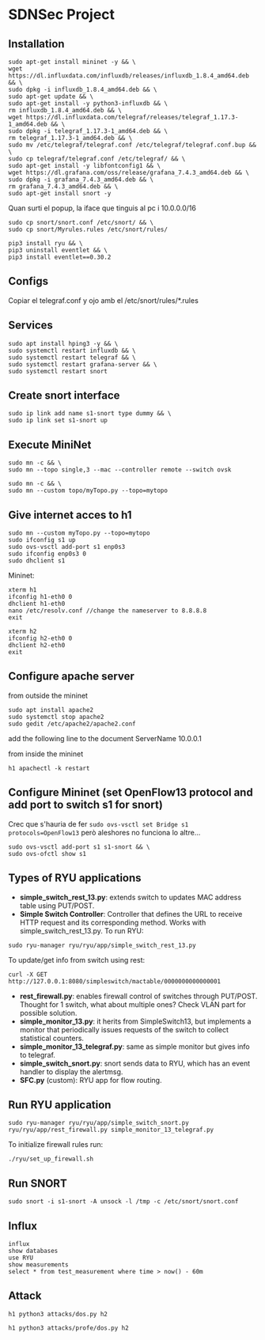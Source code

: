 # SDNSec Project

## Installation

```
sudo apt-get install mininet -y && \
wget https://dl.influxdata.com/influxdb/releases/influxdb_1.8.4_amd64.deb && \
sudo dpkg -i influxdb_1.8.4_amd64.deb && \
sudo apt-get update && \
sudo apt-get install -y python3-influxdb && \
rm influxdb_1.8.4_amd64.deb && \
wget https://dl.influxdata.com/telegraf/releases/telegraf_1.17.3-1_amd64.deb && \
sudo dpkg -i telegraf_1.17.3-1_amd64.deb && \
rm telegraf_1.17.3-1_amd64.deb && \
sudo mv /etc/telegraf/telegraf.conf /etc/telegraf/telegraf.conf.bup && \
sudo cp telegraf/telegraf.conf /etc/telegraf/ && \
sudo apt-get install -y libfontconfig1 && \
wget https://dl.grafana.com/oss/release/grafana_7.4.3_amd64.deb && \
sudo dpkg -i grafana_7.4.3_amd64.deb && \
rm grafana_7.4.3_amd64.deb && \
sudo apt-get install snort -y
```

Quan surti el popup, la iface que tinguis al pc i 10.0.0.0/16

```
sudo cp snort/snort.conf /etc/snort/ && \
sudo cp snort/Myrules.rules /etc/snort/rules/
```

```
pip3 install ryu && \
pip3 uninstall eventlet && \
pip3 install eventlet==0.30.2
```

## Configs

Copiar el telegraf.conf y ojo amb el /etc/snort/rules/*.rules

## Services

```
sudo apt install hping3 -y && \
sudo systemctl restart influxdb && \
sudo systemctl restart telegraf && \
sudo systemctl restart grafana-server && \
sudo systemctl restart snort
```

## Create snort interface

```
sudo ip link add name s1-snort type dummy && \
sudo ip link set s1-snort up
```

## Execute MiniNet

```
sudo mn -c && \
sudo mn --topo single,3 --mac --controller remote --switch ovsk
```

```
sudo mn -c && \
sudo mn --custom topo/myTopo.py --topo=mytopo
```

## Give internet acces to h1
```
sudo mn --custom myTopo.py --topo=mytopo
sudo ifconfig s1 up
sudo ovs-vsctl add-port s1 enp0s3
sudo ifconfig enp0s3 0
sudo dhclient s1 
```
Mininet:
```
xterm h1
ifconfig h1-eth0 0
dhclient h1-eth0 
nano /etc/resolv.conf //change the nameserver to 8.8.8.8
exit
```
```
xterm h2
ifconfig h2-eth0 0
dhclient h2-eth0 
exit
```

## Configure apache server
from outside the mininet
```
sudo apt install apache2
sudo systemctl stop apache2
sudo gedit /etc/apache2/apache2.conf
```
add the following line to the document ServerName 10.0.0.1

from inside the mininet
```
h1 apachectl -k restart
```

## Configure Mininet (set OpenFlow13 protocol and add port to switch s1 for snort)


Crec que s'hauria de fer `sudo ovs-vsctl set Bridge s1 protocols=OpenFlow13` però aleshores no funciona lo altre...

```
sudo ovs-vsctl add-port s1 s1-snort && \
sudo ovs-ofctl show s1
```
## Types of RYU applications
* **simple_switch_rest_13.py**: extends switch to updates MAC address table using PUT/POST.
* **Simple Switch Controller**: Controller that defines the URL to receive HTTP request and its corresponding method. Works with simple_switch_rest_13.py.
To run RYU:
```
sudo ryu-manager ryu/ryu/app/simple_switch_rest_13.py
```
To update/get info from switch using rest:
```
curl -X GET http://127.0.0.1:8080/simpleswitch/mactable/0000000000000001
```
* **rest_firewall.py**: enables firewall control of switches through PUT/POST. Thought for 1 switch, what about multiple ones? Check VLAN part for possible solution.
* **simple_monitor_13.py**: it herits from SimpleSwitch13, but implements a monitor that periodically issues requests of the switch to collect statistical counters.
* **simple_monitor_13_telegraf.py**: same as simple monitor but gives info to telegraf.
* **simple_switch_snort.py**: snort sends data to RYU, which has an event handler to display the alertmsg.
* **SFC.py** (custom): RYU app for flow routing.


## Run RYU application


```
sudo ryu-manager ryu/ryu/app/simple_switch_snort.py ryu/ryu/app/rest_firewall.py simple_monitor_13_telegraf.py
```
To initialize firewall rules run:
```
./ryu/set_up_firewall.sh
```

## Run SNORT

```
sudo snort -i s1-snort -A unsock -l /tmp -c /etc/snort/snort.conf
```

## Influx

```
influx
show databases
use RYU
show measurements
select * from test_measurement where time > now() - 60m
```

## Attack

```
h1 python3 attacks/dos.py h2
```
```
h1 python3 attacks/profe/dos.py h2
```
